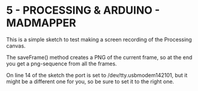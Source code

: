 # 5 - PROCESSING & ARDUINO - MADMAPPER

This is a simple sketch to test making a screen recording of the Processing canvas.

The saveFrame() method creates a PNG of the current frame, so at the end you get a png-sequence from all the frames. 

On line 14 of the sketch the port is set to /dev/tty.usbmodem142101, but it might be a different one for you, so be sure to set it to the right one.
